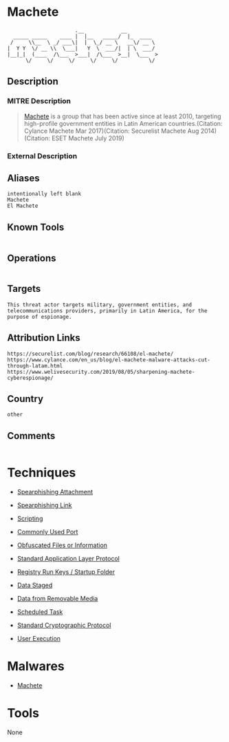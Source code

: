 
# Machete

```
                      .__            __          
  _____ _____    ____ |  |__   _____/  |_  ____  
 /     \\__  \ _/ ___\|  |  \_/ __ \   __\/ __ \ 
|  Y Y  \/ __ \\  \___|   Y  \  ___/|  | \  ___/ 
|__|_|  (____  /\___  >___|  /\___  >__|  \___  >
      \/     \/     \/     \/     \/          \/ 

```

## Description

### MITRE Description

> [Machete](https://attack.mitre.org/groups/G0095) is a group that has been active since at least 2010, targeting high-profile government entities in Latin American countries.(Citation: Cylance Machete Mar 2017)(Citation: Securelist Machete Aug 2014)(Citation: ESET Machete July 2019)

### External Description

> 

## Aliases

```
intentionally left blank
Machete
El Machete
```

## Known Tools

```

```

## Operations

```

```

## Targets

```
This threat actor targets military, government entities, and telecommunications providers, primarily in Latin America, for the purpose of espionage.
```

## Attribution Links

```
https://securelist.com/blog/research/66108/el-machete/
https://www.cylance.com/en_us/blog/el-machete-malware-attacks-cut-through-latam.html
https://www.welivesecurity.com/2019/08/05/sharpening-machete-cyberespionage/
```

## Country

```
other
```

## Comments

```

```

# Techniques


* [Spearphishing Attachment](../techniques/Spearphishing-Attachment.md)

* [Spearphishing Link](../techniques/Spearphishing-Link.md)
    
* [Scripting](../techniques/Scripting.md)
    
* [Commonly Used Port](../techniques/Commonly-Used-Port.md)
    
* [Obfuscated Files or Information](../techniques/Obfuscated-Files-or-Information.md)
    
* [Standard Application Layer Protocol](../techniques/Standard-Application-Layer-Protocol.md)
    
* [Registry Run Keys / Startup Folder](../techniques/Registry-Run-Keys---Startup-Folder.md)
    
* [Data Staged](../techniques/Data-Staged.md)
    
* [Data from Removable Media](../techniques/Data-from-Removable-Media.md)
    
* [Scheduled Task](../techniques/Scheduled-Task.md)
    
* [Standard Cryptographic Protocol](../techniques/Standard-Cryptographic-Protocol.md)
    
* [User Execution](../techniques/User-Execution.md)
    

# Malwares


* [Machete](../malwares/Machete.md)


# Tools

None
